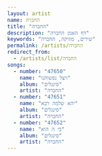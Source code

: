 ```yaml
---
layout: artist
name: החברה
title: "החברה"
description: "דף האמן החברה"
keywords: "שירים, מוזיקה, החברה"
permalink: /artists/החברה
redirect_from:
  - /artists/list/החברה
songs:
  - number: "47650"
    name: "ויצל נפשותנו"
    album: "סינגלים"
    artist: "החברה"
  - number: "47651"
    name: "יהא שלמה רבא"
    album: "סינגלים"
    artist: "החברה"
  - number: "47652"
    name: "כי ה הוא"
    album: "סינגלים"
    artist: "החברה"
---
```

